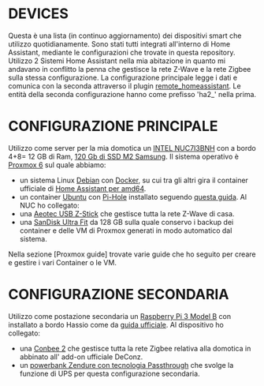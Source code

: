 # DEVICES
Questa è una lista (in continuo aggiornamento) dei dispositivi smart che utilizzo quotidianamente.
Sono stati tutti integrati all'interno di Home Assistant, mediante le configurazioni che trovate in questa repository.
Utilizzo 2 Sistemi Home Assistant nella mia abitazione in quanto mi andavano in conflitto la penna che gestisce la rete Z-Wave e la rete Zigbee sulla stessa configurazione.
La configurazione principale legge i dati e comunica con la seconda attraverso il plugin [remote_homeassistant]. Le entità della seconda configurazione hanno come prefisso 'ha2_' nella prima.

# CONFIGURAZIONE PRINCIPALE
Utilizzo come server per la mia domotica un [INTEL NUC7I3BNH] con a bordo 4+8= 12 GB di Ram, [120 Gb di SSD M2 Samsung].
Il sistema operativo è [Proxmox 6] sul quale abbiamo:
 - un sistema Linux [Debian] con [Docker], su cui tra gli altri gira il container ufficiale di [Home Assistant per amd64].
 - un container [Ubuntu] con [Pi-Hole] installato seguendo [questa guida].
 Al NUC ho collegato:
  - una [Aeotec USB Z-Stick] che gestisce tutta la rete Z-Wave di casa.
  - una [SanDisk Ultra Fit] da 128 GB sulla quale conservo i backup dei container e delle VM di Proxmox generati in modo automatico dal sistema.

Nella sezione [Proxmox guide] trovate varie guide che ho seguito per creare e gestire i vari Container o le VM.


# CONFIGURAZIONE SECONDARIA
Utilizzo come postazione secondaria un [Raspberry Pi 3 Model B] con installato a bordo Hassio come da [guida ufficiale].
Al dispositivo ho collegato:
 - una [Conbee 2] che gestisce tutta la rete Zigbee relativa alla domotica in abbinato all' add-on ufficiale DeConz.
 - un [powerbank Zendure con tecnologia Passthrough] che svolge la funzione di UPS per questa configurazione secondaria.

[INTEL NUC7I3BNH]: <https://amzn.to/2TTdeDw>
[120 Gb di SSD M2 Samsung]: <https://amzn.to/2HDHZWw>
[Proxmox 6]: <https://www.proxmox.com/en/>
[Debian]: <https://www.debian.org/>
[Docker]: <https://www.docker.com/>
[Home Assistant per amd64]: <https://diyfuturism.com/index.php/2018/03/20/pi-to-nuc-part-1-migrating-hass-io-to-a-virtual-machine-proxmox-docker/>
[Ubuntu]: <https://www.ubuntu-it.org/>
[Pi-Hole]: <https://pi-hole.net/>
[questa guida]: <https://www.linuxincluded.com/install-pi-hole-on-ubuntu/>
[remote_homeassistant]: <https://github.com/lukas-hetzenecker/home-assistant-remote>
[Raspberry Pi 3 Model B]: <https://amzn.to/2Fvos7u>
[guida ufficiale]: <https://www.home-assistant.io/hassio/installation/>
[Conbee 2]: <https://amzn.to/2QXWJSx>
[powerbank Zendure con tecnologia Passthrough]: <https://amzn.to/2s1vaiw>
[Aeotec USB Z-Stick]: <https://amzn.to/2tzeiAj>
[SanDisk Ultra Fit]: <https://amzn.to/2ukIDmi>
